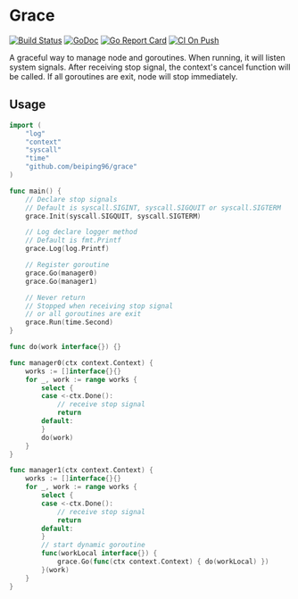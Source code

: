 # Grace

[![Build Status](https://travis-ci.com/beiping96/grace.svg?branch=master)](https://travis-ci.com/beiping96/grace)
[![GoDoc](https://godoc.org/github.com/beiping96/grace?status.svg)](https://godoc.org/github.com/beiping96/grace)
[![Go Report Card](https://goreportcard.com/badge/github.com/beiping96/grace)](https://goreportcard.com/report/github.com/beiping96/grace)
[![CI On Push](https://github.com/beiping96/grace/workflows/CI-On-Push/badge.svg)](https://github.com/beiping96/grace/actions)

<!-- [![codecov](https://codecov.io/gh/beiping96/grace/branch/master/graph/badge.svg)](https://codecov.io/gh/beiping96/grace) -->

A graceful way to manage node and goroutines. When running, it will listen system signals. After receiving stop signal, the context's cancel function will be called. If all goroutines are exit, node will stop immediately.

## Usage

``` go
import (
    "log"
    "context"
    "syscall"
    "time"
    "github.com/beiping96/grace"
)

func main() {
    // Declare stop signals
    // Default is syscall.SIGINT, syscall.SIGQUIT or syscall.SIGTERM
    grace.Init(syscall.SIGQUIT, syscall.SIGTERM)

    // Log declare logger method
    // Default is fmt.Printf
    grace.Log(log.Printf)

    // Register goroutine
    grace.Go(manager0)
    grace.Go(manager1)

    // Never return
    // Stopped when receiving stop signal
    // or all goroutines are exit
    grace.Run(time.Second)
}

func do(work interface{}) {}

func manager0(ctx context.Context) {
    works := []interface{}{}
    for _, work := range works {
        select {
        case <-ctx.Done():
            // receive stop signal
            return
        default:
        }
        do(work)
    }
}

func manager1(ctx context.Context) {
    works := []interface{}{}
    for _, work := range works {
        select {
        case <-ctx.Done():
            // receive stop signal
            return
        default:
        }
        // start dynamic goroutine
        func(workLocal interface{}) {
            grace.Go(func(ctx context.Context) { do(workLocal) })
        }(work)
    }
}
```
